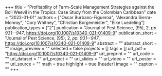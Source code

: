 +++
title = "Profitability of Farm-Scale Management Strategies against the Boll Weevil in the Tropics: Case Study from the Colombian Caribbean"
date = "2022-01-01"
authors = ["Oscar Burbano-Figueroa", "Alexandra Sierra-Monroy", "Cory Whitney", "Christian Borgemeister", "Eike Luedeling"]
publication_types = ["2"]
publication = "Journal of Pest Science, (95), 2, _pp. 931--947_, https://doi.org/10.1007/s10340-021-01409-9"
publication_short = "Journal of Pest Science, (95), 2, _pp. 931--947_, https://doi.org/10.1007/s10340-021-01409-9"
abstract = ""
abstract_short = ""
image_preview = ""
selected = false
projects = []
tags = []
url_pdf = "https://doi.org/10.1007/s10340-021-01409-9"
url_preprint = ""
url_code = ""
url_dataset = ""
url_project = ""
url_slides = ""
url_video = ""
url_poster = ""
url_source = ""
math = true
highlight = true
[header]
image = ""
caption = ""
+++
